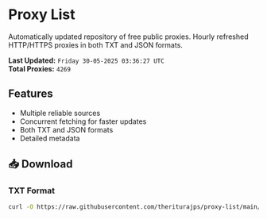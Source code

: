 # Proxy List

Automatically updated repository of free public proxies. Hourly refreshed HTTP/HTTPS proxies in both TXT and JSON formats.

**Last Updated:** `Friday 30-05-2025 03:36:27 UTC`  
**Total Proxies:** `4269`

## Features
- Multiple reliable sources
- Concurrent fetching for faster updates
- Both TXT and JSON formats
- Detailed metadata

## 📥 Download

### TXT Format
```bash
curl -O https://raw.githubusercontent.com/theriturajps/proxy-list/main/proxies.txt